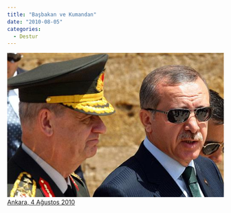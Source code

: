 ```yaml
---
title: "Başbakan ve Kumandan"
date: "2010-08-05"
categories: 
  - Destur
---
```


 [![basbakan-ve-kumandan.Jpeg](../uploads/2010/08/basbakan-ve-kumandan.Jpeg) Ankara, 4 Ağustos 2010](../uploads/2010/08/basbakan-ve-kumandan.jpeg "basbakan-ve-kumandan.Jpeg")
